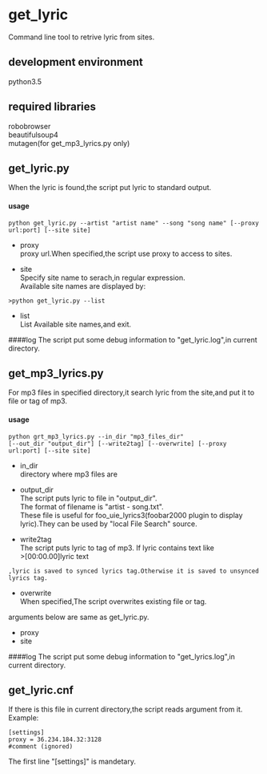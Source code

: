 get_lyric
=====
Command line tool to retrive lyric from sites.  

development environment
-----
python3.5  

required libraries
-----
robobrowser  
beautifulsoup4  
mutagen(for get_mp3_lyrics.py only)

get_lyric.py
-----
When the lyric is found,the script put lyric to standard output.  
#### usage
    python get_lyric.py --artist "artist name" --song "song name" [--proxy url:port] [--site site]

+    proxy  
    proxy url.When specified,the script use proxy to access to sites. 

+    site  
    Specify site name to serach,in regular expression.  
    Available site names are displayed by:  

    >python get_lyric.py --list

+    list  
    List Available site names,and exit.  

####log
The script put some debug information to "get_lyric.log",in current directory.

get_mp3_lyrics.py
-----
For mp3 files in specified directory,it search lyric from the site,and put it to file or tag of mp3.  
#### usage
    python grt_mp3_lyrics.py --in_dir "mp3_files_dir" 
    [--out_dir "output_dir"] [--write2tag] [--overwrite] [--proxy url:port] [--site site]

+    in_dir  
    directory where mp3 files are

+    output_dir  
    The script puts lyric to file in "output_dir".  
    The format of filename is "artist - song.txt".  
    These file is useful for foo_uie_lyrics3(foobar2000 plugin to display lyric).They can be used by "local File Search" source.  

+    write2tag  
    The script puts lyric to tag of mp3.
    If lyric contains text like  
    >[00:00.00]lyric text  

    ,lyric is saved to synced lyrics tag.Otherwise it is saved to unsynced lyrics tag.  
+    overwrite  
    When specified,The script overwrites existing file or tag.  

arguments below are same as get_lyric.py.  
+    proxy  
+    site  
    
####log
The script put some debug information to "get_lyrics.log",in current directory.  

get_lyric.cnf
-----
If there is this file in current directory,the script reads argument from it.  
Example:  

    [settings]
    proxy = 36.234.184.32:3128
    #comment (ignored)
 
 The first line "[settings]" is mandetary.
